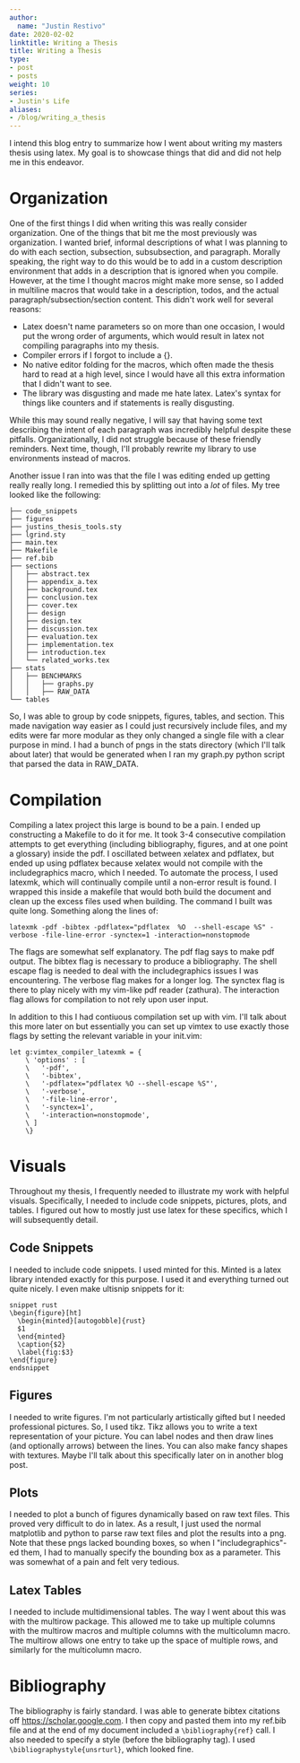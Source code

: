 ```yaml
---
author:
  name: "Justin Restivo"
date: 2020-02-02
linktitle: Writing a Thesis
title: Writing a Thesis
type:
- post
- posts
weight: 10
series:
- Justin's Life
aliases:
- /blog/writing_a_thesis
---
```


I intend this blog entry to summarize how I went about writing my masters thesis using latex. My goal is to showcase things that did and did not help me in this endeavor.

# Organization #

One of the first things I did when writing this was really consider organization. One of the things that bit me the most previously was organization. I wanted brief, informal descriptions of what I was planning to do with each section, subsection, subsubsection, and paragraph. Morally speaking, the right way to do this would be to add in a custom description environment that adds in a description that is ignored when you compile. However, at the time I thought macros might make more sense, so I added in multiline macros that would take in a description, todos, and the actual paragraph/subsection/section content. This didn't work well for several reasons:

- Latex doesn't name parameters so on more than one occasion, I would put the wrong order of arguments, which would result in latex not compiling paragraphs into my thesis.
- Compiler errors if I forgot to include a {}.
- No native editor folding for the macros, which often made the thesis hard to read at a high level, since I would have all this extra information that I didn't want to see.
- The library was disgusting and made me hate latex. Latex's syntax for things like counters and if statements is really disgusting.

While this may sound really negative, I will say that having some text describing the intent of each paragraph was incredibly helpful despite these pitfalls. Organizationally, I did not struggle because of these friendly reminders. Next time, though, I'll probably rewrite my library to use environments instead of macros.

Another issue I ran into was that the file I was editing ended up getting really really long. I remedied this by splitting out into a *lot* of files. My tree looked like the following:

```
├── code_snippets
├── figures
├── justins_thesis_tools.sty
├── lgrind.sty
├── main.tex
├── Makefile
├── ref.bib
├── sections
│   ├── abstract.tex
│   ├── appendix_a.tex
│   ├── background.tex
│   ├── conclusion.tex
│   ├── cover.tex
│   ├── design
│   ├── design.tex
│   ├── discussion.tex
│   ├── evaluation.tex
│   ├── implementation.tex
│   ├── introduction.tex
│   └── related_works.tex
├── stats
│   ├── BENCHMARKS
│   │   ├── graphs.py
│   │   ├── RAW_DATA
└── tables
```

So, I was able to group by code snippets, figures, tables, and section. This made navigation way easier as I could just recursively include files, and my edits were far more modular as they only changed a single file with a clear purpose in mind. I had a bunch of pngs in the stats directory (which I'll talk about later) that would be generated when I ran my graph.py python script that parsed the data in RAW_DATA.

# Compilation #

Compiling a latex project this large is bound to be a pain. I ended up constructing a Makefile to do it for me. It took 3-4 consecutive compilation attempts to get everything (including bibliography, figures, and at one point a glossary) inside the pdf. I oscillated between xelatex and pdflatex, but ended up using pdflatex because xelatex would not compile with the includegraphics macro, which I needed. To automate the process, I used latexmk, which will continually compile until a non-error result is found. I wrapped this inside a makefile that would both build the document and clean up the excess files used when building. The command I built was quite long. Something along the lines of:

```
latexmk -pdf -bibtex -pdflatex="pdflatex  %O  --shell-escape %S" -verbose -file-line-error -synctex=1 -interaction=nonstopmode
```

The flags are somewhat self explanatory. The pdf flag says to make pdf output. The bibtex flag is necessary to produce a bibliography. The shell escape flag is needed to deal with the includegraphics issues I was encountering. The verbose flag makes for a longer log. The synctex flag is there to play nicely with my vim-like pdf reader (zathura). The interaction flag allows for compilation to not rely upon user input.

In addition to this I had contiuous compilation set up with vim. I'll talk about this more later on but essentially you can set up vimtex to use exactly those flags by setting the relevant variable in your init.vim:
```
let g:vimtex_compiler_latexmk = {
    \ 'options' : [
    \   '-pdf',
    \   '-bibtex',
    \   '-pdflatex="pdflatex %O --shell-escape %S"',
    \   '-verbose',
    \   '-file-line-error',
    \   '-synctex=1',
    \   '-interaction=nonstopmode',
    \ ]
    \}
```


# Visuals #

Throughout my thesis, I frequently needed to illustrate my work with helpful visuals. Specifically, I needed to include code snippets, pictures, plots, and tables. I figured out how to mostly just use latex for these specifics, which I will subsequently detail.

## Code Snippets ##

I needed to include code snippets. I used minted for this. Minted is a latex library intended exactly for this purpose. I used it and everything turned out quite nicely. I even make ultisnip snippets for it:


```
snippet rust
\begin{figure}[ht]
  \begin{minted}[autogobble]{rust}
  $1
  \end{minted}
  \caption{$2}
  \label{fig:$3}
\end{figure}
endsnippet
```

## Figures ##

I needed to write figures. I'm not particularly artistically gifted but I needed professional pictures. So, I used tikz. Tikz allows you to write a text representation of your picture. You can label nodes and then draw lines (and optionally arrows) between the lines. You can also make fancy shapes with textures. Maybe I'll talk about this specifically later on in another blog post.

## Plots ##

I needed to plot a bunch of figures dynamically based on raw text files. This proved very difficult to do in latex. As a result, I just used the normal matplotlib and python to parse raw text files and plot the results into a png. Note that these pngs lacked bounding boxes, so when I "includegraphics"-ed them, I had to manually specify the bounding box as a parameter. This was somewhat of a pain and felt very tedious.

## Latex Tables ##

I needed to include multidimensional tables. The way I went about this was with the multirow package. This allowed me to take up multiple columns with the multirow macros and multiple columns with the multicolumn macro. The multirow allows one entry to take up the space of multiple rows, and similarly for the multicolumn macro.

# Bibliography #

The bibliography is fairly standard. I was able to generate bibtex citations off <https://scholar.google.com>. I then copy and pasted them into my ref.bib file and at the end of my document included a `\bibliography{ref}` call. I also needed to specify a style (before the bibliography tag). I used `\bibliographystyle{unsrturl}`, which looked fine.
